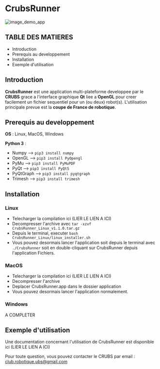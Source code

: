 # CrubsRunner

[comment]: <> (Le lien de l'image a ete depose dans issue -> new issue -> drop dans la zone de texte puis copier coller)

![image_demo_app](https://user-images.githubusercontent.com/77966063/185448317-e2e98e91-3b35-4278-b4d7-26357242792e.png)

## TABLE DES MATIERES

* Introduction
* Prerequis au developpement
* Installation
* Exemple d'utilisation

## Introduction

**CrubsRunner** est une application multi-plateforme developpee par le **CRUBS** 
grace a l'interface graphique **Qt** liee a **OpenGL** pour creer facilement un fichier sequentiel
pour un (ou deux) robot(s).
L'utilisation principale prevue est la **coupe de France de robotique**.

## Prerequis au developpement

**OS** : Linux, MacOS, Windows

**Python 3** :

* Numpy --> `pip3 install numpy`
* OpenGL --> `pip3 install PyOpengl`
* PyMu --> `pip3 install PyMuPDF`
* PyQt --> `pip3 install PyQt5`
* PyQtGraph --> `pip3 install pyqtgraph`
* Trimesh --> `pip3 install trimesh`

## Installation

### Linux
* Telecharger la compilation ici (LIER LE LIEN A ICI)
* Decompresser l'archive avec `tar -xzvf CrubsRunner_Linux_v1.1.0.tar.gz`
* Depuis le terminal, executer `bash CrubsRunner_Linux/linux_installer.sh`
* Vous pouvez desormais lancer l'application soit depuis le terminal avec `./CrubsRunner` 
soit en double-cliquant sur CrubsRunner depuis l'application Fichiers.

### MacOS
* Telecharger la compilation ici (LIER LE LIEN A ICI)
* Decompresser l'archive
* Deplacer CrubsRunner.app dans le dossier application
* Vous pouvez desormais lancer l'application normalement.

### Windows

A COMPLETER

## Exemple d'utilisation

Une documentation concernant l'utilisation de CrubsRunner est disponible ici (LIER LE LIEN A ICI)

Pour toute question, vous pouvez contacter le CRUBS par email : [club.robotique.ubs@gmail.com]()
